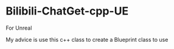 # Bilibili-ChatGet-cpp-UE
For Unreal

My advice is use this c++ class to create a Blueprint class to use
